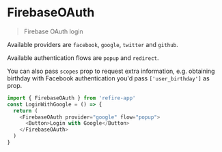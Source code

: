 # FirebaseOAuth

> Firebase OAuth login

Available providers are `facebook`, `google`, `twitter` and `github`.

Available authentication flows are `popup` and `redirect`.

You can also pass `scopes` prop to request extra information, e.g. obtaining birthday with Facebook authentication you'd pass `['user_birthday']` as prop.

```js
import { FirebaseOAuth } from 'refire-app'
const LoginWithGoogle = () => {
  return (
    <FirebaseOAuth provider="google" flow="popup">
      <Button>Login with Google</Button>
    </FirebaseOAuth>
  )
}
```
